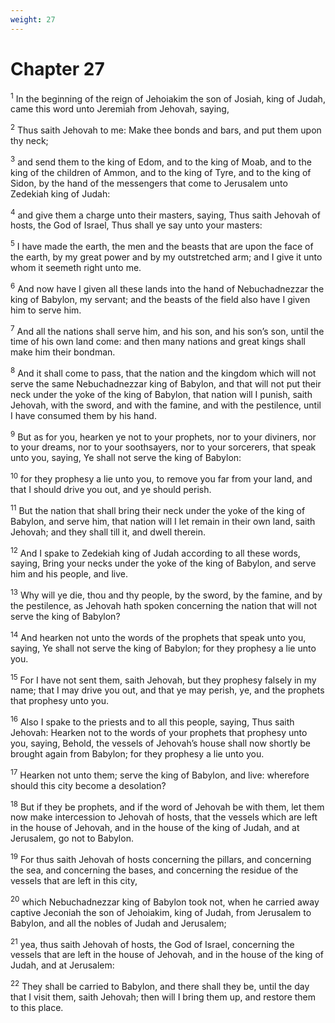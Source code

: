 ```yaml
---
weight: 27
---
```


# Chapter 27

<sup>1</sup> In the beginning of the reign of Jehoiakim the son of Josiah, king of Judah, came this word unto Jeremiah from Jehovah, saying, 

<sup>2</sup> Thus saith Jehovah to me: Make thee bonds and bars, and put them upon thy neck; 

<sup>3</sup> and send them to the king of Edom, and to the king of Moab, and to the king of the children of Ammon, and to the king of Tyre, and to the king of Sidon, by the hand of the messengers that come to Jerusalem unto Zedekiah king of Judah: 

<sup>4</sup> and give them a charge unto their masters, saying, Thus saith Jehovah of hosts, the God of Israel, Thus shall ye say unto your masters: 

<sup>5</sup> I have made the earth, the men and the beasts that are upon the face of the earth, by my great power and by my outstretched arm; and I give it unto whom it seemeth right unto me. 

<sup>6</sup> And now have I given all these lands into the hand of Nebuchadnezzar the king of Babylon, my servant; and the beasts of the field also have I given him to serve him. 

<sup>7</sup> And all the nations shall serve him, and his son, and his son’s son, until the time of his own land come: and then many nations and great kings shall make him their bondman. 

<sup>8</sup> And it shall come to pass, that the nation and the kingdom which will not serve the same Nebuchadnezzar king of Babylon, and that will not put their neck under the yoke of the king of Babylon, that nation will I punish, saith Jehovah, with the sword, and with the famine, and with the pestilence, until I have consumed them by his hand. 

<sup>9</sup> But as for you, hearken ye not to your prophets, nor to your diviners, nor to your dreams, nor to your soothsayers, nor to your sorcerers, that speak unto you, saying, Ye shall not serve the king of Babylon: 

<sup>10</sup> for they prophesy a lie unto you, to remove you far from your land, and that I should drive you out, and ye should perish. 

<sup>11</sup> But the nation that shall bring their neck under the yoke of the king of Babylon, and serve him, that nation will I let remain in their own land, saith Jehovah; and they shall till it, and dwell therein. 

<sup>12</sup> And I spake to Zedekiah king of Judah according to all these words, saying, Bring your necks under the yoke of the king of Babylon, and serve him and his people, and live. 

<sup>13</sup> Why will ye die, thou and thy people, by the sword, by the famine, and by the pestilence, as Jehovah hath spoken concerning the nation that will not serve the king of Babylon? 

<sup>14</sup> And hearken not unto the words of the prophets that speak unto you, saying, Ye shall not serve the king of Babylon; for they prophesy a lie unto you. 

<sup>15</sup> For I have not sent them, saith Jehovah, but they prophesy falsely in my name; that I may drive you out, and that ye may perish, ye, and the prophets that prophesy unto you. 

<sup>16</sup> Also I spake to the priests and to all this people, saying, Thus saith Jehovah: Hearken not to the words of your prophets that prophesy unto you, saying, Behold, the vessels of Jehovah’s house shall now shortly be brought again from Babylon; for they prophesy a lie unto you. 

<sup>17</sup> Hearken not unto them; serve the king of Babylon, and live: wherefore should this city become a desolation? 

<sup>18</sup> But if they be prophets, and if the word of Jehovah be with them, let them now make intercession to Jehovah of hosts, that the vessels which are left in the house of Jehovah, and in the house of the king of Judah, and at Jerusalem, go not to Babylon. 

<sup>19</sup> For thus saith Jehovah of hosts concerning the pillars, and concerning the sea, and concerning the bases, and concerning the residue of the vessels that are left in this city, 

<sup>20</sup> which Nebuchadnezzar king of Babylon took not, when he carried away captive Jeconiah the son of Jehoiakim, king of Judah, from Jerusalem to Babylon, and all the nobles of Judah and Jerusalem; 

<sup>21</sup> yea, thus saith Jehovah of hosts, the God of Israel, concerning the vessels that are left in the house of Jehovah, and in the house of the king of Judah, and at Jerusalem: 

<sup>22</sup> They shall be carried to Babylon, and there shall they be, until the day that I visit them, saith Jehovah; then will I bring them up, and restore them to this place. 



